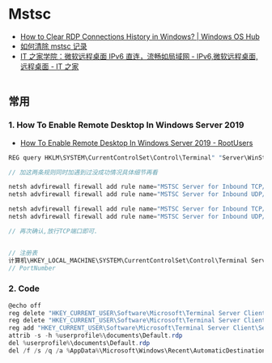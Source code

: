 # Mstsc

- [How to Clear RDP Connections History in Windows? | Windows OS Hub](http://woshub.com/how-to-clear-rdp-connections-history/)
- [如何清除 mstsc 记录](https://zhidao.baidu.com/question/323446589.html)
- [IT 之家学院：微软远程桌面 IPv6 直连，流畅如局域网 - IPv6,微软远程桌面,远程桌面 - IT 之家](https://www.ithome.com/0/397/749.htm)

```c#

```

## 常用

### 1. How To Enable Remote Desktop In Windows Server 2019

- [How To Enable Remote Desktop In Windows Server 2019 - RootUsers](https://www.rootusers.com/how-to-enable-remote-desktop-in-windows-server-2019/)

```c#
REG query HKLM\SYSTEM\CurrentControlSet\Control\Terminal" "Server\WinStations\RDP-Tcp /v PortNumber

// 加这两条规则同时加遇到过没成功情况具体细节再看

netsh advfirewall firewall add rule name="MSTSC Server for Inbound TCP/3389" protocol=TCP dir=in localport=3389 action=allow
netsh advfirewall firewall add rule name="MSTSC Server for Inbound UDP/3389" protocol=UDP dir=in localport=3389 action=allow

netsh advfirewall firewall add rule name="MSTSC Server for Inbound TCP/8899" protocol=TCP dir=in localport=8899 action=allow
netsh advfirewall firewall add rule name="MSTSC Server for Inbound UDP/8899" protocol=UDP dir=in localport=8899 action=allow

// 再次确认,放行TCP端口即可.


// 注册表
计算机\HKEY_LOCAL_MACHINE\SYSTEM\CurrentControlSet\Control\Terminal Server\Wds\rdpwd\Tds\tcp
// PortNumber
```

### 2. Code

```c#
@echo off
reg delete "HKEY_CURRENT_USER\Software\Microsoft\Terminal Server Client\Default" /va /f
reg delete "HKEY_CURRENT_USER\Software\Microsoft\Terminal Server Client\Servers" /f
reg add "HKEY_CURRENT_USER\Software\Microsoft\Terminal Server Client\Servers"
attrib -s -h %userprofile%\documents\Default.rdp
del %userprofile%\documents\Default.rdp
del /f /s /q /a %AppData%\Microsoft\Windows\Recent\AutomaticDestinations
```
